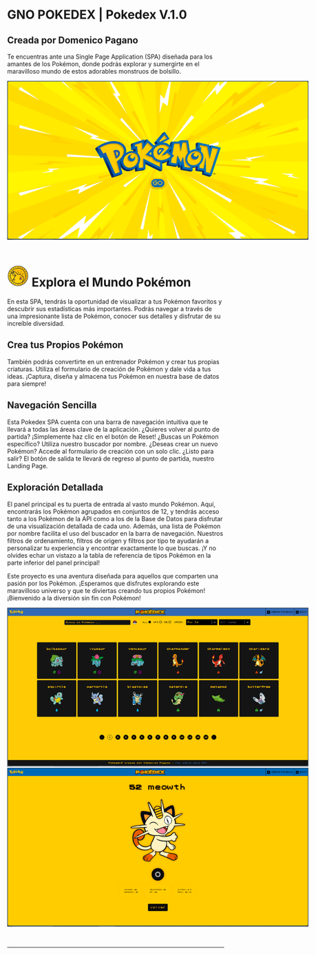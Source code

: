 # **GNO POKEDEX** | Pokedex V.1.0

## **Creada por Domenico Pagano**

Te encuentras ante una Single Page Application (SPA) diseñada para los amantes de los Pokémon, donde podrás explorar y sumergirte en el maravilloso mundo de estos adorables monstruos de bolsillo.

<img src="./client/src/assets/screen-altC.png" alt="screenshot de la SPA" style="max-width: 700px" />
<br />

<br />

# <img src="./client/src/assets/extra.png" alt="screenshot de la SPA" style="max-width: 50px; max-height: 50px;" /> **Explora el Mundo Pokémon**
En esta SPA, tendrás la oportunidad de visualizar a tus Pokémon favoritos y descubrir sus estadísticas más importantes. Podrás navegar a través de una impresionante lista de Pokémon, conocer sus detalles y disfrutar de su increíble diversidad.  

## Crea tus Propios Pokémon
También podrás convertirte en un entrenador Pokémon y crear tus propias criaturas. Utiliza el formulario de creación de Pokémon y dale vida a tus ideas. ¡Captura, diseña y almacena tus Pokémon en nuestra base de datos para siempre!

## Navegación Sencilla
Esta Pokedex SPA cuenta con una barra de navegación intuitiva que te llevará a todas las áreas clave de la aplicación. ¿Quieres volver al punto de partida? ¡Simplemente haz clic en el botón de Reset! ¿Buscas un Pokémon específico? Utiliza nuestro buscador por nombre. ¿Deseas crear un nuevo Pokémon? Accede al formulario de creación con un solo clic. ¿Listo para salir? El botón de salida te llevará de regreso al punto de partida, nuestro Landing Page.

## Exploración Detallada
El panel principal es tu puerta de entrada al vasto mundo Pokémon. Aquí, encontrarás los Pokémon agrupados en conjuntos de 12, y tendrás acceso tanto a los Pokémon de la API como a los de la Base de Datos para disfrutar de una visualización detallada de cada uno. Además, una lista de Pokémon por nombre facilita el uso del buscador en la barra de navegación. Nuestros filtros de ordenamiento, filtros de origen y filtros por tipo te ayudarán a personalizar tu experiencia y encontrar exactamente lo que buscas. ¡Y no olvides echar un vistazo a la tabla de referencia de tipos Pokémon en la parte inferior del panel principal!  

Este proyecto es una aventura diseñada para aquellos que comparten una pasión por los Pokémon. ¡Esperamos que disfrutes explorando este maravilloso universo y que te diviertas creando tus propios Pokémon! ¡Bienvenido a la diversión sin fin con Pokémon!

<img src="./client/src/assets/screen.png" alt="screenshot de la SPA" style="max-width: 700px" /> <img src="./client/src/assets/screen-altB.png" alt="screenshot de la SPA" style="max-width: 700px" />

<br />

---